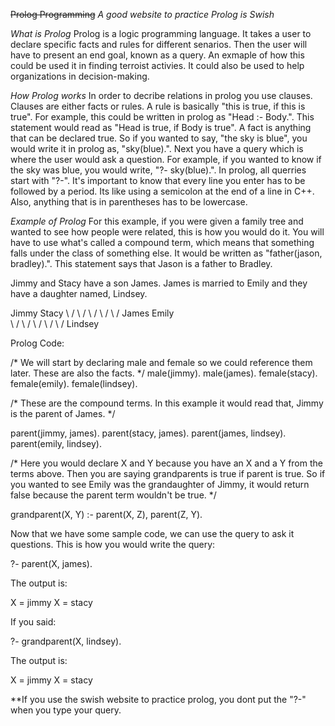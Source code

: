 ~~Prolog Programming~~
*A good website to practice Prolog is Swish*

*What is Prolog*
Prolog is a logic programming language. It takes a user to declare specific facts and rules for 
different senarios. Then the user will have to present an end goal, known as a query. An exmaple
of how this could be used it in finding terroist activies. It could also be used to help organizations
in decision-making. 


*How Prolog works*
In order to decribe relations in prolog you use clauses. Clauses are either facts or rules. A rule
is basically "this is true, if this is true". For example, this could be written in prolog as
"Head :- Body.". This statement would read as "Head is true, if Body is true". A fact is anything
that can be declared true. So if you wanted to say, "the sky is blue", you would write it in 
prolog as, "sky(blue).". Next you have a query which is where the user would ask a question. For
example, if you wanted to know if the sky was blue, you would write, "?- sky(blue).". In prolog,
all querries start with "?-". It's important to know that every line you enter has to be followed
by a period. Its like using a semicolon at the end of a line in C++. Also, anything that is in 
parentheses has to be lowercase.

*Example of Prolog*
For this example, if you were given a family tree and wanted to see how people were related, this is how you would
do it. You will have to use what's called a compound term, which means that something
falls under the class of something else. It would be written as "father(jason, bradley).". This 
statement says that Jason is a father to Bradley. 

Jimmy and Stacy have a son James. James is married to Emily and they have a daughter named, Lindsey.

Jimmy			Stacy
	\			/
	 \		   /
	  \		  /
	   \	 /
		\   /
		James		Emily		
		   \		  /
		    \        /
			 \      /
			  \    /
			   \  /
			  Lindsey
			  
Prolog Code:

/* We will start by declaring male and female so we could reference them later. These are also the facts. */
male(jimmy).
male(james).
female(stacy).
female(emily).
female(lindsey).

/* These are the compound terms. In this example it would read that, Jimmy is the parent of James. */

parent(jimmy, james).
parent(stacy, james).
parent(james, lindsey).
parent(emily, lindsey).

/* Here you would declare X and Y because you have an X and a Y from the terms above. Then you are saying
grandparents is true if parent is true. So if you wanted to see Emily was the grandaughter of Jimmy, it 
would return false because the parent term wouldn't be true. */

grandparent(X, Y) :- parent(X, Z), parent(Z, Y).

Now that we have some sample code, we can use the query to ask it questions.
This is how you would write the query:

?- parent(X, james).

The output is:

X = jimmy
X = stacy

If you said:

?- grandparent(X, lindsey).

The output is:

X = jimmy
X = stacy


**If you use the swish website to practice prolog, you dont put the "?-" when you type your query.